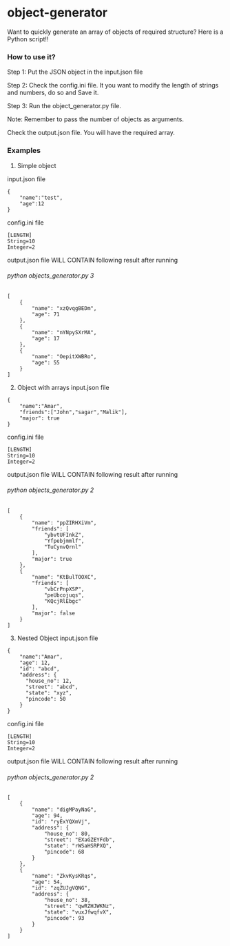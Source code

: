 # object-generator
Want to quickly generate an array of objects of required structure?
Here is a Python script!!

### How to use it?

Step 1:  Put the JSON object in the input.json file

Step 2: Check the config.ini file. It you want to modify the length of strings and numbers, do so and Save it.

Step 3: Run the object_generator.py file. 

Note: Remember to pass the number of objects as arguments. 

Check the output.json file. You will have the required array.


### Examples 
1. Simple object

input.json file
```
{
    "name":"test",
    "age":12
}
```

config.ini file
```
[LENGTH]
String=10
Integer=2
```

output.json file WILL CONTAIN following result after running
###### python objects_generator.py 3
```
[
	{
		"name": "xzQvqgBEDm",
		"age": 71
	},
	{
		"name": "nYNpySXrMA",
		"age": 17
	},
	{
		"name": "OepitXWBRo",
		"age": 55
	}
]
```

2. Object with arrays
input.json file
```
{
    "name":"Amar",
    "friends":["John","sagar","Malik"],
    "major": true
}
```

config.ini file
```
[LENGTH]
String=10
Integer=2
```

output.json file WILL CONTAIN following result after running
###### python objects_generator.py 2
```
[
	{
		"name": "ppZIRHXiVm",
		"friends": [
			"ybvtUFInkZ",
			"Yfpebjmmlf",
			"TuCynvQrnl"
		],
		"major": true
	},
	{
		"name": "KtBulTOOXC",
		"friends": [
			"vbCrPnpXSP",
			"peUbcojuqs",
			"KQcjRlEbgc"
		],
		"major": false
	}
]
```

3. Nested Object
input.json file
```
{
    "name":"Amar",
    "age": 12,
    "id": "abcd",
    "address": {
      "house_no": 12,
      "street": "abcd",
      "state": "xyz",
      "pincode": 50
    }
}
```

config.ini file
```
[LENGTH]
String=10
Integer=2
```

output.json file WILL CONTAIN following result after running
###### python objects_generator.py 2
```
[
	{
		"name": "digMPayNaG",
		"age": 94,
		"id": "ryExYQXmVj",
		"address": {
			"house_no": 80,
			"street": "EXaGZEYFdb",
			"state": "rWSaHSRPXQ",
			"pincode": 68
		}
	},
	{
		"name": "ZkvKysKRqs",
		"age": 54,
		"id": "zqZUJgVQNG",
		"address": {
			"house_no": 38,
			"street": "qwRZHJWKNz",
			"state": "vuxJfwqfvX",
			"pincode": 93
		}
	}
]
```


